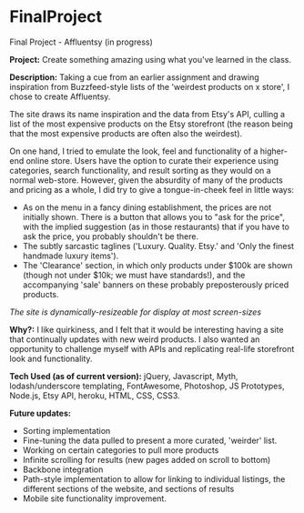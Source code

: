 FinalProject
============

Final Project - Affluentsy (in progress)

**Project:** Create something amazing using what you've learned in the class.

**Description:** Taking a cue from an earlier assignment and drawing inspiration from Buzzfeed-style lists of the 'weirdest products on x store', I chose to create Affluentsy.

The site draws its name inspiration and the data from Etsy's API, culling a list of the most expensive products on the Etsy storefront (the reason being that the most expensive products are often also the weirdest).

On one hand, I tried to emulate the look, feel and functionality of a higher-end online store. Users have the option to curate their experience using categories, search functionality, and result sorting as they would on a normal web-store. However, given the absurdity of many of the products and pricing as a whole, I did try to give a tongue-in-cheek feel in little ways:
  * As on the menu in a fancy dining establishment, the prices are not initially shown. There is a button that allows you to "ask for the price", with the implied suggestion (as in those restaurants) that if you have to ask the price, you probably shouldn't be there.
  * The subtly sarcastic taglines ('Luxury. Quality. Etsy.' and 'Only the finest handmade luxury items').
  * The 'Clearance' section, in which only products under $100k are shown (though not under $10k; we must have standards!), and the accompanying 'sale' banners on these probably preposterously priced products.
  
*The site is dynamically-resizeable for display at most screen-sizes*

**Why?:** I like quirkiness, and I felt that it would be interesting having a site that continually updates with new weird products. I also wanted an opportunity to challenge myself with APIs and replicating real-life storefront look and functionality. 

**Tech Used (as of current version):** jQuery, Javascript, Myth, lodash/underscore templating, FontAwesome, Photoshop, JS Prototypes, Node.js, Etsy API, heroku, HTML, CSS, CSS3.

**Future updates:**
  * Sorting implementation
  * Fine-tuning the data pulled to present a more curated, 'weirder' list.
  * Working on certain categories to pull more products
  * Infinite scrolling for results (new pages added on scroll to bottom)
  * Backbone integration
  * Path-style implementation to allow for linking to individual listings, the different sections of the website, and sections of results
  * Mobile site functionality improvement.
